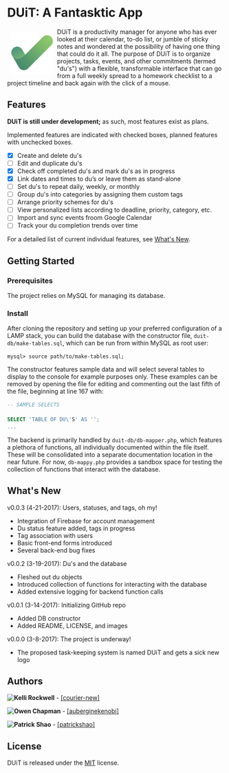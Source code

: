 # DUiT: A Fantasktic App

<a href="#"><img src="/img/logo-square.jpg" align="left" height="100px" hspace="8" vspace="8"></a>

DUiT is a productivity manager for anyone who has ever looked at their calendar, to-do list, or jumble of sticky notes and wondered at the possibility of having one thing that could do it all. The purpose of DUiT is to organize projects, tasks, events, and other commitments (termed "du's") with a flexible, transformable interface that can go from a full weekly spread to a homework checklist to a project timeline and back again with the click of a mouse. 

## Features

**DUiT is still under development;** as such, most features exist as plans.

Implemented features are indicated with checked boxes, planned features with unchecked boxes.

- [x] Create and delete du's
- [ ] Edit and duplicate du's
- [x] Check off completed du's and mark du's as in progress
- [x] Link dates and times to du’s or leave them as stand-alone
- [ ] Set du's to repeat daily, weekly, or monthly
- [ ] Group du's into categories by assigning them custom tags
- [ ] Arrange priority schemes for du's
- [ ] View personalized lists according to deadline, priority, category, etc.
- [ ] Import and sync events froom Google Calendar
- [ ] Track your du completion trends over time

For a detailed list of current individual features, see [What's New](#whats-new).

## Getting Started

### Prerequisites

The project relies on MySQL for managing its database.

### Install

After cloning the repository and setting up your preferred configuration of a LAMP stack, you can build the database with the constructor file, `duit-db/make-tables.sql`, which can be run from within MySQL as root user:

```
mysql> source path/to/make-tables.sql;
```

The constructor features sample data and will select several tables to display to the console for example purposes only. These examples can be removed by opening the file for editing and commenting out the last fifth of the file, beginning at line 167 with:

```sql
-- SAMPLE SELECTS 

SELECT 'TABLE OF DU\'S' AS '';
...
```

The backend is primarily handled by `duit-db/db-mapper.php`, which features a plethora of functions, all individually documented within the file itself. These will be consolidated into a separate documentation location in the near future. For now, `db-mappy.php` provides a sandbox space for testing the collection of functions that interact with the database.


## What's New

v0.0.3 (4-21-2017): Users, statuses, and tags, oh my!

* Integration of Firebase for account management
* Du status feature added, tags in progress
* Tag association with users
* Basic front-end forms introduced
* Several back-end bug fixes

v0.0.2 (3-19-2017): Du's and the database

* Fleshed out du objects
* Introduced collection of functions for interacting with the database
* Added extensive logging for backend function calls

v0.0.1 (3-14-2017): Initializing GitHub repo

* Added DB constructor
* Added README, LICENSE, and images

v0.0.0 (3-8-2017): The project is underway!

* The proposed task-keeping system is named DUiT and gets a sick new logo

## Authors

<a href="https://github.com/courier-new"><img src="https://avatars2.githubusercontent.com/u/8942601?v=3&s=460" align="left" height="30px"></a> **Kelli Rockwell** - [[courier-new]](https://github.com/courier-new)

<a href="https://github.com/auberginekenobi"><img src="https://avatars3.githubusercontent.com/u/5943686?v=3&s=460" align="left" height="30px"></a> **Owen Chapman** -  [[auberginekenobi]](https://github.com/auberginekenobi)

<a href="https://github.com/patrickshao"><img src="https://avatars0.githubusercontent.com/u/5953037?v=3&s=460" align="left" height="30px"></a> **Patrick Shao** - [[patrickshao]](https://github.com/patrickshao)

## License

DUiT is released under the [MIT](/LICENSE) license.
